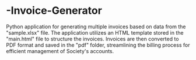 # -Invoice-Generator
 Python application for generating multiple invoices based on data  from the "sample.xlsx" file. The application utilizes an HTML template stored in the "main.html" file to structure the invoices. Invoices are then converted to PDF format and saved in the "pdf" folder, streamlining the billing process for efficient management of Society's accounts.
